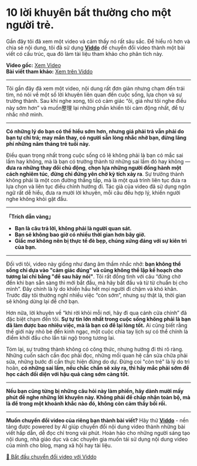 # 10 lời khuyên bất thường cho một người trẻ.

Gần đây tôi đã xem một video và cảm thấy nó rất sâu sắc. Để hiểu rõ hơn và chia sẻ nội dung, tôi đã sử dụng **[Viddo](https://viddo.pro/)** để chuyển đổi video thành một bài viết có cấu trúc, qua đó làm tài liệu tham khảo cho phân tích này.

**Video gốc:** [Xem Video](https://www.youtube.com/watch?v=qRc_pJKyo_k)  
**Bài viết tham khảo:** [Xem trên Viddo](https://viddo.pro/zh/video-result/55c71dfb-3e4c-407d-9949-716752ab40b4)

---

Tôi gần đây đã xem một video, nội dung rất đơn giản nhưng chạm đến trái tim, nó nói về một số lời khuyên liên quan đến cuộc sống, lựa chọn và sự trưởng thành. Sau khi nghe xong, tôi có cảm giác “ôi, giá như tôi nghe điều này sớm hơn” và muốn整理 lại những phần khiến tôi cảm động nhất, để tự nhắc nhở mình.

---

**Có những lý do bạn có thể hiểu sớm hơn, nhưng giá phải trả vẫn phải do bạn tự chi trả; may mắn thay, có người sẵn lòng nhắc nhở bạn, đừng lãng phí những năm tháng trẻ tuổi này.** 

Điều quan trọng nhất trong cuộc sống có lẽ không phải là bạn có mắc sai lầm hay không, mà là bạn có trưởng thành từ những sai lầm đó hay không — **đưa ra những thay đổi chủ động**, **chọn lựa những người đồng hành một cách nghiêm túc**, **đừng chỉ đứng yên chờ kỳ tích xảy ra**. Sự trưởng thành không phải là một con đường thẳng tắp, mà là một quá trình liên tục đưa ra lựa chọn và liên tục điều chỉnh hướng đi. Tác giả của video đã sử dụng ngôn ngữ rất dễ hiểu, đưa ra mười lời khuyên, mỗi câu đều hợp lý, khiến người nghe không khỏi gật đầu.

---

**「Trích dẫn vàng」**  
- **Bạn là câu trả lời, không phải là người quan sát.**  
- **Bạn sẽ không bao giờ có nhiều thời gian hơn bây giờ.**  
- **Giấc mơ không nên bị thực tế đè bẹp, chúng xứng đáng với sự kiên trì của bạn.**

---

Đối với tôi, video này giống như đang âm thầm nhắc nhở: **bạn không thể sống chỉ dựa vào "cảm giác đúng" và cũng không thể lập kế hoạch cho tương lai chỉ bằng "để sau hãy nói"**. Tôi rất đồng tình với câu “đừng chờ đến khi bạn sẵn sàng thì mới bắt đầu, mà hãy bắt đầu và từ từ chuẩn bị cho mình”. Đây chính là lý do khiến hầu hết mọi người đi chậm và khó khăn. Trước đây tôi thường nghĩ nhiều việc “còn sớm”, nhưng sự thật là, thời gian sẽ không dừng lại để chờ bạn.

Hơn nữa, lời khuyên về “khi rời khỏi mỗi nơi, hãy đi qua cánh cửa chính” đã đặc biệt chạm đến tôi. **Sự tự tin lớn nhất trong cuộc sống không phải là bạn đã làm được bao nhiêu việc, mà là bạn có để lại lòng tốt.** Ai cũng biết rằng thế giới này nhỏ bé đến kinh ngạc, một cuộc chia tay lịch sự có thể chính là điểm khởi đầu cho lần tái ngộ trong tương lai.

Tóm lại, sự trưởng thành không có công thức, nhưng hướng đi thì rõ ràng. Những cuốn sách cần đọc phải đọc, những mối quan hệ cần sửa chữa phải sửa, những bước đi cần thực hiện đừng do dự. Đừng coi "còn trẻ" là lý do trì hoãn, **có những sai lầm, nếu chắc chắn sẽ xảy ra, thì hãy mắc phải sớm để học cách đối diện với hậu quả càng sớm càng tốt.**

---

**Nếu bạn cũng từng bị những câu hỏi này làm phiền, hãy dành mười mấy phút để nghe những lời khuyên này. Không phải để chấp nhận toàn bộ, mà là để trong một khoảnh khắc nào đó, không còn cảm thấy bối rối.**

---

**Muốn chuyển đổi video của riêng bạn thành bài viết?** Hãy thử **[Viddo](https://viddo.pro/)** - nền tảng được powered by AI giúp chuyển đổi nội dung video thành những bài viết hấp dẫn, dễ đọc chỉ trong vài phút. Hoàn hảo cho những người sáng tạo nội dung, nhà giáo dục và các chuyên gia muốn tái sử dụng nội dung video của mình cho blog, mạng xã hội hay tài liệu.

[🚀 Bắt đầu chuyển đổi video với Viddo](https://viddo.pro/)
